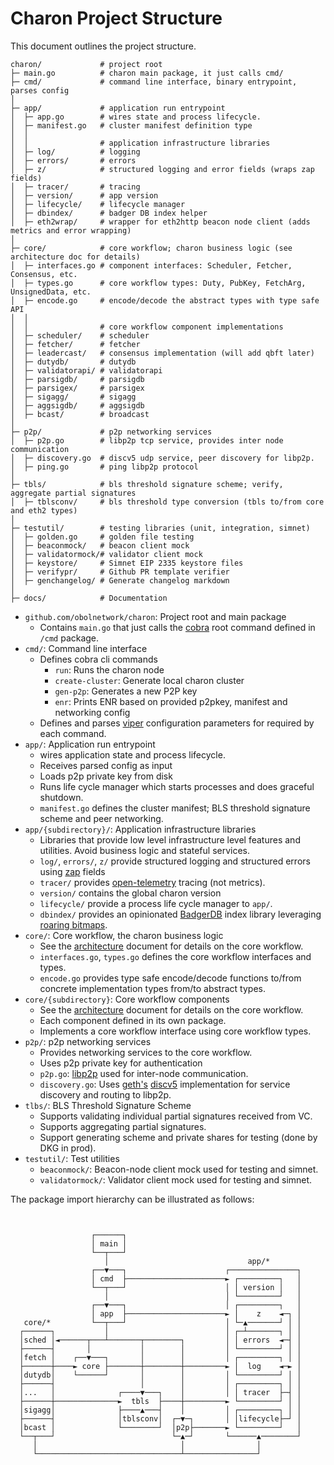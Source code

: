 # Charon Project Structure

This document outlines the project structure.

```
charon/             # project root
├─ main.go          # charon main package, it just calls cmd/
├─ cmd/             # command line interface, binary entrypoint, parses config
│
├─ app/             # application run entrypoint
│  ├─ app.go        # wires state and process lifecycle.
│  ├─ manifest.go   # cluster manifest definition type
│  │
│  │                # application infrastructure libraries
│  ├─ log/          # logging
│  ├─ errors/       # errors
│  ├─ z/            # structured logging and error fields (wraps zap fields)
│  ├─ tracer/       # tracing
│  ├─ version/      # app version
│  ├─ lifecycle/    # lifecycle manager
│  ├─ dbindex/      # badger DB index helper
│  ├─ eth2wrap/     # wrapper for eth2http beacon node client (adds metrics and error wrapping)
│
├─ core/            # core workflow; charon business logic (see architecture doc for details)
│  ├─ interfaces.go # component interfaces: Scheduler, Fetcher, Consensus, etc.
│  ├─ types.go      # core workflow types: Duty, PubKey, FetchArg, UnsignedData, etc.
│  ├─ encode.go     # encode/decode the abstract types with type safe API
│  │
│  │                # core workflow component implementations
│  ├─ scheduler/    # scheduler
│  ├─ fetcher/      # fetcher
│  ├─ leadercast/   # consensus implementation (will add qbft later)
│  ├─ dutydb/       # dutydb
│  ├─ validatorapi/ # validatorapi
│  ├─ parsigdb/     # parsigdb
│  ├─ parsigex/     # parsigex
│  ├─ sigagg/       # sigagg
│  ├─ aggsigdb/     # aggsigdb
│  ├─ bcast/        # broadcast
│
├─ p2p/             # p2p networking services
│  ├─ p2p.go        # libp2p tcp service, provides inter node communication
│  ├─ discovery.go  # discv5 udp service, peer discovery for libp2p.
│  ├─ ping.go       # ping libp2p protocol
│
├─ tbls/            # bls threshold signature scheme; verify, aggregate partial signatures
│  ├─ tblsconv/     # bls threshold type conversion (tbls to/from core and eth2 types)
│
├─ testutil/        # testing libraries (unit, integration, simnet)
│  ├─ golden.go     # golden file testing
│  ├─ beaconmock/   # beacon client mock
│  ├─ validatormock/# validator client mock
│  ├─ keystore/     # Simnet EIP 2335 keystore files
│  ├─ verifypr/     # Github PR template verifier
│  ├─ genchangelog/ # Generate changelog markdown
│
├─ docs/            # Documentation
```

- `github.com/obolnetwork/charon`: Project root and main package
  - Contains `main.go` that just calls the [cobra](https://github.com/spf13/cobra) root command defined in `/cmd` package.
- `cmd/`: Command line interface
  - Defines cobra cli commands
    - `run`: Runs the charon node
    - `create-cluster`: Generate local charon cluster
    - `gen-p2p`: Generates a new P2P key
    - `enr`: Prints ENR based on provided p2pkey, manifest and networking config
  - Defines and parses [viper](https://github.com/spf13/viper) configuration parameters for required by each command.
- `app/`: Application run entrypoint
  - wires application state and process lifecycle.
  - Receives parsed config as input
  - Loads p2p private key from disk
  - Runs life cycle manager which starts processes and does graceful shutdown.
  - `manifest.go` defines the cluster manifest; BLS threshold signature scheme and peer networking.
- `app/{subdirectory}/`: Application infrastructure libraries
  - Libraries that provide low level infrastructure level features and utilities. Avoid business logic and stateful services.
  - `log/`, `errors/`, `z/` provide structured logging and structured errors using [zap](https://github.com/uber-go/zap) fields
  - `tracer/` provides [open-telemetry](https://github.com/open-telemetry/opentelemetry-go) tracing (not metrics).
  - `version/` contains the global charon version
  - `lifecycle/` provide a process life cycle manager to `app/`.
  - `dbindex/` provides an opinionated [BadgerDB](https://github.com/dgraph-io/badger) index library leveraging [roaring bitmaps](https://github.com/dgraph-io/sroar).
- `core/`: Core workflow, the charon business logic
  - See the [architecture](architecture.md) document for details on the core workflow.
  - `interfaces.go`, `types.go` defines the core workflow interfaces and types.
  - `encode.go` provides type safe encode/decode functions to/from concrete implementation types from/to abstract types.
- `core/{subdirectory}`: Core workflow components
  - See the [architecture](architecture.md) document for details on the core workflow.
  - Each component defined in its own package.
  - Implements a core workflow interface using core workflow types.
- `p2p/`: p2p networking services
  - Provides networking services to the core workflow.
  - Uses p2p private key for authentication
  - `p2p.go`: [libp2p](https://github.com/libp2p/go-libp2p) used for inter-node communication.
  - `discovery.go`: Uses [geth's](https://github.com/ethereum/go-ethereum/tree/master/p2p/discover) [discv5](https://github.com/ethereum/devp2p/blob/master/discv5/discv5.md) implementation for service discovery and routing to libp2p.
- `tlbs/`: BLS Threshold Signature Scheme
  - Supports validating individual partial signatures received from VC.
  - Supports aggregating partial signatures.
  - Support generating scheme and private shares for testing (done by DKG in prod).
- `testutil/`: Test utilities
  - `beaconmock/`: Beacon-node client mock used for testing and simnet.
  - `validatormock/`: Validator client mock used for testing and simnet.

The package import hierarchy can be illustrated as follows:
```


                  ┌──────┐
                  │ main │
                  └──┬───┘
                     │                               app/*
                  ┌──▼───┐                      ┌───────────────┐
                  │ cmd  ├──────────────────────► ┌─────────┐   │
                  └──┬───┘                      │ │ version │   │
                     │                          │ └─────────┘   │
                  ┌──▼───┐                      │ ┌─────────┐   │
                  │ app  ├──────────────────────► │    z    ◄─┐ │
   core/*         └──┬───┘                      │ └─▲───────┘ │ │
  ┌──────┐           │                          │ ┌─┴───────┐ │ │
  │sched │◄──────┬───┴───────┬────────┐         │ │ errors  ◄─┤ │
  ├──────┤       │           │        │         │ └─────────┘ │ │
  │fetch │    ┌──▼───┐       │        │         │ ┌─────────┐ │ │
  ├──────┼────► core ├───────┼────────┼─────────► │  log    ◄─► │
  │dutydb│    └──────┘       │        │         │ └─────────┘ │ │
  ├──────┤                   │        │         │ ┌─────────┐ │ │
  │...   │              ┌────▼───┐    │         │ │ tracer  ├─┤ │
  ├──────┼──────────────►  tbls  ├────┼─────────► └─────────┘ │ │
  │sigagg│              ├────▲───┤    │         │ ┌─────────┐ │ │
  ├──────┤              │tblsconv│  ┌─▼─┐       │ │lifecycle├─┘ │
  │bcast │              └────────┘  │p2p├───────► └─────────┘   │
  └──┬───┘                          └─▲─┘       └──────▲────────┘
     │                                │                │
     └────────────────────────────────┴────────────────┘

```
